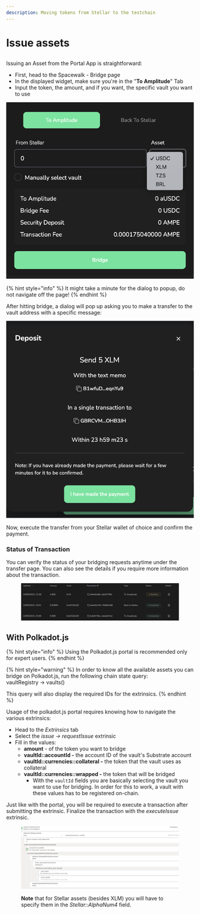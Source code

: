 ```yaml
---
description: Moving tokens from Stellar to the testchain
---
```


# Issue assets

##

Issuing an Asset from the Portal App is straightforward:

* First, head to the Spacewalk - Bridge page
* In the displayed widget, make sure you're in the "**To Amplitude**" Tab
* Input the token, the amount, and if you want, the specific vault you want to use

<img src="../../../../.gitbook/assets/image (14).png" alt="" data-size="original">

{% hint style="info" %}
It might take a minute for the dialog to popup, do not navigate off the page!
{% endhint %}

After hitting bridge, a dialog will pop up asking you to make a transfer to the vault address with a specific message:

![](<../../../../.gitbook/assets/Screenshot 2023-05-24 at 12.28.37.png>)

Now, execute the transfer from your Stellar wallet of choice and confirm the payment.

### Status of Transaction

You can verify the status of your bridging requests anytime under the transfer page. You can also see the details if you require more information about the transaction.

<figure><img src="../../../../.gitbook/assets/image (20).png" alt=""><figcaption></figcaption></figure>

## With Polkadot.js

{% hint style="info" %}
Using the Polkadot.js portal is recommended only for expert users.
{% endhint %}

{% hint style="warning" %}
In order to know all the available assets you can bridge on Polkadot.js, run the following chain state query:\
vaultRegistry -> vaults()

This query will also display the required IDs for the extrinsics.
{% endhint %}

Usage of the polkadot.js portal requires knowing how to navigate the various extrinsics:

* Head to the _Extrinsics_ tab
* Select the _issue -> requestIssue_ extrinsic
* Fill in the values:
  * **amount** - of the token you want to bridge
  * **vaultId::accountId -** the account ID of the vault's Substrate account
  * **vaultId::currencies::collateral -** the token that the vault uses as collateral
  * **vaultId::currencies::wrapped -** the token that will be bridged
    * With the `vaultId` fields you are basically selecting the vault you want to use for bridging. In order for this to work, a vault with these values has to be registered on-chain.&#x20;

Just like with the portal, you will be required to execute a transaction after submitting the extrinsic. Finalize the transaction with the _executeIssue_ extrinsic.

<figure><img src="../../../../.gitbook/assets/image (3).png" alt=""><figcaption><p><strong>Note</strong> that for Stellar assets (besides XLM) you will have to specify them in the <em>Stellar::AlphaNum4</em> field.</p></figcaption></figure>
